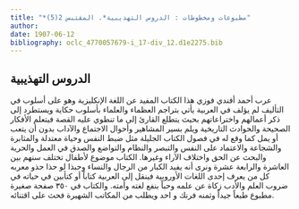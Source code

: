 ```yaml
---
title: "*مطبوعات ومخطوطات : الدروس التهذيبية*. المقتبس 2(5)"
author: 
date: 1907-06-12
bibliography: oclc_4770057679-i_17-div_12.d1e2275.bib
---
```




##  الدروس التهذيبية 


 عرب أحمد أفندي فوزي هذا الكتاب المفيد عن اللغة الإنكليزية وهو على أسلوب في التأليف لم يؤلف في العربية يأتي بتراجم العظماء والعلماء بأسلوب حكاية ويستطرد إلى ذكر أعمالهم واختراعاتهم بحيث يتطلع القارئ إلى ما تنطوي عليه القصة فيتعلم الأفكار الصحيحة والحوادث التاريخية ويلم بسير المشاهير وأحوال الاجتماع والآداب بدون أن يتعب أو يمل كما وقع له في فصول الكتاب الجليلة مثل ضبط النفس وحياة معتدلة والمثابرة والشجاعة والاعتماد على النفس والتبصر والنظام والتواضع والصدق في العمل والحرية والبحث عن الحق واختلاف الآراء وغيرها. الكتاب موضوع لأطفال تختلف سنهم بين العاشرة والرابعة  عشرة  ونرى أنه يفيد الكبار من الرجال والنساء وحبذا لو حذا حذو معربه كل من يعرف  إحدى  اللغات الأوروبية فينقل إلى العربية كتاباً أو كتأبين في حياته في ضروب العلم والأدب زكاة عن علمه وحباً بنفع لغته وأمته. والكتاب في  ٣٥٠  صفحة صغيرة مطبوع طبعاً جيداً وثمنه فرنك و  احد  ويطلب من المكاتب الشهيرة فحث على اقتنائه. 
